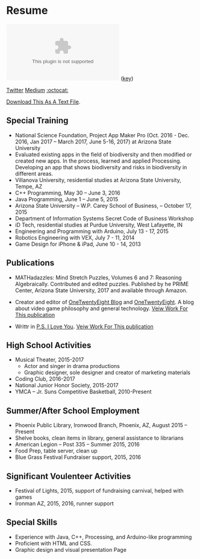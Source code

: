 # Resume

![ben.stokman@protonmail.com](mailto:ben.stokman@protonmail.com) ([key](https://benstokman.me/keys/ben.stokman@protonmail.com.txt))

[Twitter](https://twitter.com/BenjiStokman) [Medium](https://medium.com/@BenjiStokman) [ :octocat:](https://github.com/BenStokman)

[Download This As A Text File](https://benstokman.me/resume/README.md).

## Special Training

* National  Science  Foundation,  Project  App  Maker  Pro  (Oct.  2016 - Dec. 2016,  Jan  2017 – March 2017, June 5-16, 2017) at Arizona State University 
* Evaluated existing apps in the field of biodiversity and then modified or created new apps. In the process, learned and applied Processing. Developing an app that shows biodiversity and risks in biodiversity in different areas. 
* Villanova University, residential studies at Arizona State University, Tempe, AZ 
* C++ Programming, May 30 – June 3, 2016 
* Java Programming, June 1 – June 5, 2015 
* Arizona State University – W.P. Carey School of Business, – October 17, 2015 
* Department of Information Systems Secret Code of Business Workshop  
* iD Tech, residential studies at Purdue University, West Lafayette, IN 
* Engineering and Programming with Arduino, July 13 - 17, 2015 
* Robotics Engineering with VEX, July 7 - 11, 2014
* Game Design for iPhone & iPad, June 10 - 14, 2013

## Publications
* MATHadazzles:   Mind   Stretch   Puzzles,   Volumes   6   and   7:   Reasoning   Algebraically. Contributed   and   edited   puzzles.   Published   by he PRIME Center, Arizona State University, 2017 and available through Amazon. 
* Creator and editor of [OneTwentyEight Blog](https://blog.onetwentyeight.co) and [OneTwentyEight](https://onetwentyeight.co). A blog about video game philosophy and general technology. [Veiw Work For This publication](https://blog.onetwentyeight.co/@BenjiStokman)

* Writtr in [P.S. I Love You](https://psiloveyou.xyz). [Veiw Work For This publication](https://psiloveyou.xyz/@BenjiStokman)

## High School Activities

* Musical Theater, 2015-2017 
  * Actor and singer in drama productions 
  * Graphic designer, sole designer and creator of marketing materials 
* Coding Club, 2016-2017 
* National Junior Honor Society, 2015-2017
* YMCA – Jr. Suns Competitive Basketball, 2010-Present 

## Summer/After School Employment

* Phoenix Public Library, Ironwood Branch, Phoenix, AZ, August 2015 – Present 
* Shelve books, clean items in library, general assistance to librarians 
* American Legion – Post 335 – Summer 2015, 2016 
* Food Prep, table server, clean up 
* Blue Grass Festival Fundraiser support, 2015, 2016 

## Significant Voulenteer Activities

* Festival of Lights, 2015, support of fundraising carnival, helped with games 
* Ironman AZ, 2015, 2016, runner support

## Special Skills

* Experience with Java, C++, Processing, and Arduino-like programming 
* Proficient with HTML and CSS.
* Graphic design and visual presentation Page 
